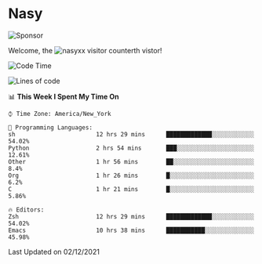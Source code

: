 # Nasy

<!--
<p align="center">
<img height="200" src="https://github-readme-stats.vercel.app/api?username=nasyxx&count_private=true&show_icons=true&theme=dracula&include_all_commits=true"/>
<img height="200" src="https://github-readme-stats.vercel.app/api/top-langs/?username=nasyxx&theme=dracula&hide=html,jupyter+notebook&count_private=true&show_icons=true"/>
</p>

  
----------------
-->

![Sponsor](https://img.shields.io/static/v1.svg?label=Sponsor&message=%E2%9D%A4&logo=GitHub&style=flat&color=pink)
 
Welcome, the ![nasyxx visitor counter](https://count.getloli.com/get/@nasyxx?theme=rule34)th vistor!
 
<!--START_SECTION:waka-->
![Code Time](http://img.shields.io/badge/Code%20Time-1%2C511%20hrs%2035%20mins-blue)

![Lines of code](https://img.shields.io/badge/From%20Hello%20World%20I%27ve%20Written-5%20Million%20lines%20of%20code-blue)

📊 **This Week I Spent My Time On** 

```text
⌚︎ Time Zone: America/New_York

💬 Programming Languages: 
sh                       12 hrs 29 mins      █████████████░░░░░░░░░░░░   54.02% 
Python                   2 hrs 54 mins       ███░░░░░░░░░░░░░░░░░░░░░░   12.61% 
Other                    1 hr 56 mins        ██░░░░░░░░░░░░░░░░░░░░░░░   8.4% 
Org                      1 hr 26 mins        █░░░░░░░░░░░░░░░░░░░░░░░░   6.2% 
C                        1 hr 21 mins        █░░░░░░░░░░░░░░░░░░░░░░░░   5.86%

🔥 Editors: 
Zsh                      12 hrs 29 mins      █████████████░░░░░░░░░░░░   54.02% 
Emacs                    10 hrs 38 mins      ███████████░░░░░░░░░░░░░░   45.98%

```


 Last Updated on 02/12/2021
<!--END_SECTION:waka-->

<!-- ![visitors](https://visitor-badge.laobi.icu/badge?page_id=nasyxx.nasyxx) -->

